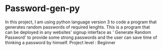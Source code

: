 # Password-gen-py
In this project, I am using python language version 3 to code a program that generates random passwords of required lenghts. This is a program that can be deployed in any websites' signup interface as ' Generate Random Password' to provide some strong passwords and the user can save time of thinking a password by himself. 
Project level : Beginner
